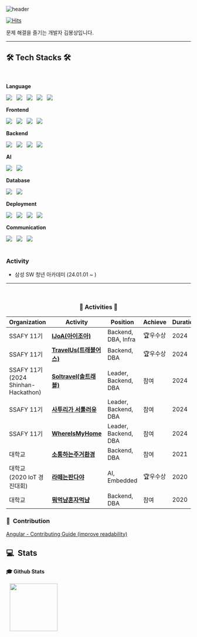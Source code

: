 ![header](https://capsule-render.vercel.app/api?type=waving&color=timeAuto&height=150&section=header&text=&animation=blinking&fontAlign=90&fontColor=fffafa&fontSize=90)

[![Hits](https://hits.seeyoufarm.com/api/count/incr/badge.svg?url=https%3A%2F%2Fgithub.com%2FBongSangKim&count_bg=%2379C83D&title_bg=%23555555&icon=&icon_color=%23E7E7E7&title=hits&edge_flat=false)](https://hits.seeyoufarm.com)

<!-- [![Typing SVG](https://readme-typing-svg.demolab.com?font=Fira+Code&pause=1000&width=300&lines=BongSangKim+Github)](https://git.io/typing-svg) -->

문제 해결을 즐기는 개발자 김봉상입니다.

* * *

<!-- Tech Stacks start -->
## 🛠 Tech Stacks 🛠
</br>
<!-- <img src="https://img.shields.io/badge/이름-색상코드?style=flat-square&logo=로고명&logoColor=로고색"/> -->

<p><strong>Language</strong></p>
<div>
    <img src="https://img.shields.io/badge/Java-007396?style=flat-square&logo=java&logoColor=white"/> &nbsp
    <img src="https://img.shields.io/badge/TypeScript-3178C6?style=flat-square&logo=TypeScript&logoColor=white"/> &nbsp
    <img src="https://img.shields.io/badge/Python-3776AB?style=flat-square&logo=Python&logoColor=white"/> &nbsp
    <img src="https://img.shields.io/badge/C-A8B9CC?style=flat-square&logo=C&logoColor=white"/> &nbsp
    <img src="https://img.shields.io/badge/C++-00599C?style=flat-square&logo=C%2B%2B&logoColor=white"/> &nbsp
</div>
<p><strong>Frontend</strong></p>
<div>
    <img src="https://img.shields.io/badge/React-61DAFB?style=flat-square&logo=React&logoColor=black"/> &nbsp
    <img src="https://img.shields.io/badge/Vue.js-4FC08D?style=flat-square&logo=Vue.js&logoColor=white"/> &nbsp
    <img src="https://img.shields.io/badge/Bootstrap-7952B3?style=flat-square&logo=Bootstrap&logoColor=white"/> &nbsp
    <img src="https://img.shields.io/badge/Tailwind CSS-06B6D4?style=flat-square&logo=Tailwind CSS&logoColor=white"/> &nbsp
</div>
<p><strong>Backend</strong></p>
<div>
    <img src="https://img.shields.io/badge/Spring Boot-6db33f?style=flat-square&logo=Spring Boot&logoColor=white"/> &nbsp
    <img src="https://img.shields.io/badge/MyBatis-000000?style=flat-square&logo=MyBatis&logoColor=white"/> &nbsp
    <img src="https://img.shields.io/badge/Express-000000?style=flat-square&logo=Express&logoColor=white"/> &nbsp
    <img src="https://img.shields.io/badge/FastAPI-009688?style=flat-square&logo=FastAPI&logoColor=white"/> &nbsp
</div>
<p><strong>AI</strong></p>
<div>
    <img src="https://img.shields.io/badge/PyTorch-EE4C2C?style=flat-square&logo=PyTorch&logoColor=white"/> &nbsp
    <img src="https://img.shields.io/badge/CUDA-76B900?style=flat-square&logo=NVIDIA&logoColor=white"/> &nbsp
</div>
<p><strong>Database</strong></p>
<div>
    <img src="https://img.shields.io/badge/MySQL-4479A1?style=flat-square&logo=MySQL&logoColor=white"/> &nbsp
    <img src="https://img.shields.io/badge/SQLite-003B57?style=flat-square&logo=SQLite&logoColor=white"/> &nbsp
</div>
<p><strong>Deployment</strong></p>
<div>
    <img src="https://img.shields.io/badge/Docker-2496ED?style=flat-square&logo=Docker&logoColor=white"/> &nbsp
    <img src="https://img.shields.io/badge/Nginx-009639?style=flat-square&logo=Nginx&logoColor=white"/> &nbsp
    <img src="https://img.shields.io/badge/Jenkins-DD0031?style=flat-square&logo=Jenkins&logoColor=white"/> &nbsp
    <img src="https://img.shields.io/badge/Amazon AWS-232F3E?style=flat-square&logo=amazonaws&logoColor=white"/> &nbsp
</div>
<p><strong>Communication</strong></p>
<div>
    <img src="https://img.shields.io/badge/Jira-0052CC?style=flat-square&logo=Jira&logoColor=white"/> &nbsp
    <img src="https://img.shields.io/badge/Notion-000000?style=flat-square&logo=Notion&logoColor=white"/> &nbsp
    <img src="https://img.shields.io/badge/Discord-5865F2?style=flat-square&logo=Discord&logoColor=white"/> &nbsp
</div>
<br />




### Activity
- 삼성 SW 청년 아카데미 (24.01.01 ~ )

* * * 
<!-- endline -->



<br>
<div align="center">
    <h3>🏃 Activities 🏃‍</h3>
</div>
<div align="center">
    <table>
      <thead>
        <tr>
          <th>Organization</th>
          <th>Activity</th>
          <th>Position</th>
          <th>Achieve</th>
          <th>Duration</th>
        </tr>
      </thead>
      <tbody>
         <tr>
          <td>SSAFY 11기</td>
          <td><b><a href="https://github.com/2pearl/IJoA">IJoA(아이조아)</a></b></td>
          <td>Backend, DBA, Infra</td>
          <td>🏆우수상</td>
          <td>2024</td>
        </tr>
         <tr>
          <td>SSAFY 11기</td>
          <td><b><a href="https://github.com/2pearl/TravelUs">TravelUs(트래블어스)</a></b></td>
          <td>Backend, DBA</td>
          <td>🏆우수상</td>
          <td>2024</td>
        </tr>
         <tr>
          <td>SSAFY 11기<br>(2024 Shinhan-Hackathon)</td>
          <td><b><a href="https://github.com/2024-Shinhan-Hackathon-ForeignKey/soltravel">Soltravel(솔트래블)</a></b></td>
          <td>Leader, Backend, DBA</td>
          <td>참여</td>
          <td>2024</td>
        </tr>
         <tr>
          <td>SSAFY 11기</td>
          <td><b><a href="https://github.com/2pearl/Saturi">사투리가 서툴러유</a></b></td>
          <td>Leader, Backend, DBA</td>
          <td>참여</td>
          <td>2024</td>
        </tr>
         <tr>
          <td>SSAFY 11기</td>
	  <td><b><a href="https://github.com/2pearl/WhereIsMyHome">WhereIsMyHome</a></b></td>
          <td>Leader, Backend, DBA</td>
          <td>참여</td>
          <td>2024</td>
        </tr>
         <tr>
          <td>대학교</td>
          <td><b><a href="https://github.com/2pearl/happy_home">소통하는주거환경</a></b></td>
          <td>Backend, DBA</td>
          <td>참여</td>
          <td>2021</td>
        </tr>
         <tr>
          <td>대학교<br>(2020 IoT 경진대회)</td>
          <td><b><a href="https://github.com/2pearl/LatteIsPanda">라떼는판다야</a></b></td>
          <td>AI, Embedded</td>
          <td>🏆우수상</td>
          <td>2020</td>
        </tr>
         <tr>
          <td>대학교</td>
          <td><b><a href="https://github.com/2pearl/nyam_project">뭐먹냠혼자먹냠</a></b></td>
          <td>Backend, DBA</td>
          <td>참여</td>
          <td>2020</td>
        </tr>
      </tbody>
    </table>
</div>

### 🤝 &nbsp;Contribution
[Angular - Contributing Guide (improve readability)](https://github.com/angular/angular/pull/56974)</br>
<!-- 
Spring Boot Docker Guide(command not working)
start.spring.io(Bean Validation Description Change)
-->

## 💻 &nbsp;Stats 

<!-- [![wakatime](https://wakatime.com/badge/user/01180168-8b97-40a8-a406-568eefd227b1.svg)](https://wakatime.com/@01180168-8b97-40a8-a406-568eefd227b1) -->

#### 🎓 Github Stats
<p align="left">
    <a>
        <img src="https://github-readme-stats.vercel.app/api?username=BongSangKim&&show_icons=true&theme=tokyonight&r\locale=kr" style="margin-left: 10px; vertical-align:top" height=130 />
    </a>
</p>
